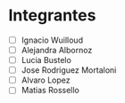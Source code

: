 # Integrantes

- [ ] Ignacio Wuilloud 
- [ ] Alejandra Albornoz 
- [ ] Lucia Bustelo
- [ ] Jose Rodriguez Mortaloni
- [ ] Alvaro Lopez 
- [ ] Matias Rossello  